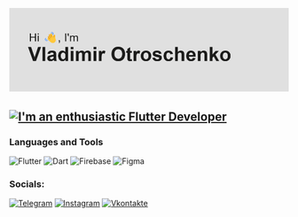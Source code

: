 [![Header](https://github.com/jntxd/jntxd/blob/main/assets/header.png)](https://jntxd.github.io/)

## [![I'm an enthusiastic Flutter Developer](https://readme-typing-svg.demolab.com/?lines=I'm+an+enthusiastic+Flutter+Developer;Second+line+of+text)](https://git.io/typing-svg)

### Languages and Tools
![Flutter](https://img.shields.io/badge/-Flutter-000000?style=for-the-badge&logo=flutter&logoColor=47C5FB)
![Dart](https://img.shields.io/badge/-Dart-000000?style=for-the-badge&logo=dart&logoColor=097CDB)
![Firebase](https://img.shields.io/badge/-Firebase-000000?style=for-the-badge&logo=firebase&logoColor=F8C52C)
![Figma](https://img.shields.io/badge/-Figma-000000?style=for-the-badge&logo=figma)


### Socials:
[![Telegram](https://img.shields.io/badge/-Telegram-000000?style=for-the-badge&logo=telegram&logoColor=27A0D9)](https://t.me/jntxd)
[![Instagram](https://img.shields.io/badge/-Instagram-000000?style=for-the-badge&logo=instagram&logoColor=B4068E)](https://www.instagram.com/vooyya)
[![Vkontakte](https://img.shields.io/badge/-Vkontakte-000000?style=for-the-badge&logo=Vk&logoColor=4F7DB3)](https://vk.com/jntxd)
